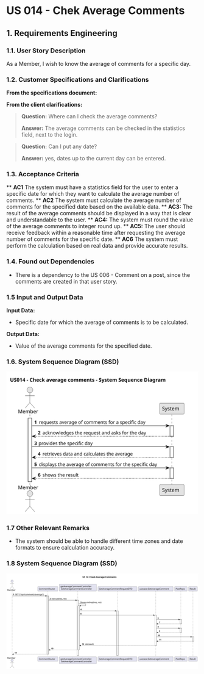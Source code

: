 # US 014 - Chek Average Comments 

## 1. Requirements Engineering


### 1.1. User Story Description


As a Member, I wish to know the average of comments for a specific day.


### 1.2. Customer Specifications and Clarifications 


**From the specifications document:**


**From the client clarifications:**

> **Question:** Where can I check the average comments?
>  
> **Answer:** The average comments can be checked in the statistics field, next to the login.


> **Question:** Can I put any date?
>  
> **Answer:** yes, dates up to the current day can be entered.


### 1.3. Acceptance Criteria


** **AC1** The system must have a statistics field for the user to enter a specific date for which they want to calculate the average number of comments.
** **AC2**  The system must calculate the average number of comments for the specified date based on the available data.
** **AC3:** The result of the average comments should be displayed in a way that is clear and understandable to the user.
** **AC4:** The system must round the value of the average comments to integer round up.
** **AC5:** The user should receive feedback within a reasonable time after requesting the average number of comments for the specific date.
** **AC6** The system must perform the calculation based on real data and provide accurate results.



### 1.4. Found out Dependencies


* There is a dependency to the US 006 - Comment on a post, since the comments are created in that user story.


### 1.5 Input and Output Data


**Input Data:**

* Specific date for which the average of comments is to be calculated.


**Output Data:**

* Value of the average comments for the specified date.

### 1.6. System Sequence Diagram (SSD)


![System Sequence Diagram - ](svg/us014-system-sequence-diagram.svg)

### 1.7 Other Relevant Remarks

* The system should be able to handle different time zones and date formats to ensure calculation accuracy.

### 1.8 System Sequence Diagram (SSD)

![Sequence Diagram - ](../03.sequence-diagram/svg/us014-sequence-diagram.svg)

